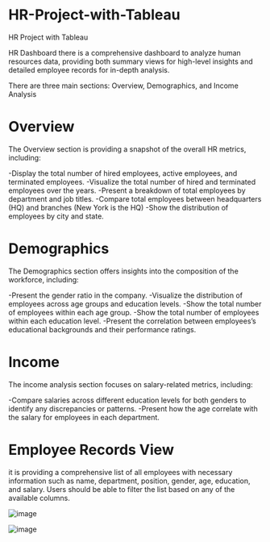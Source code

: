 # HR-Project-with-Tableau
HR Project with Tableau

 HR Dashboard
there is a comprehensive dashboard to analyze human resources data, providing both summary views for high-level insights and detailed employee records for in-depth analysis.

There are three main sections: Overview, Demographics, and Income Analysis

# Overview
The Overview section is providing a snapshot of the overall HR metrics, including:

-Display the total number of hired employees, active employees, and terminated employees.
-Visualize the total number of hired and terminated employees over the years.
-Present a breakdown of total employees by department and job titles.
-Compare total employees between headquarters (HQ) and branches (New York is the HQ)
-Show the distribution of employees by city and state.
# Demographics
The Demographics section offers insights into the composition of the workforce, including:

-Present the gender ratio in the company.
-Visualize the distribution of employees across age groups and education levels.
-Show the total number of employees within each age group.
-Show the total number of employees within each education level.
-Present the correlation between employees’s educational backgrounds and their performance ratings.
# Income
The income analysis section focuses on salary-related metrics, including:

-Compare salaries across different education levels for both genders to identify any discrepancies or patterns.
-Present how the age correlate with the salary for employees in each department.
# Employee Records View

it is providing a comprehensive list of all employees with necessary information such as name, department, position, gender, age, education, and salary.
Users should be able to filter the list based on any of the available columns.

![image](https://github.com/user-attachments/assets/0f243f4f-2233-42b4-a04e-41cb68aa973b)


![image](https://github.com/user-attachments/assets/1756eece-4189-451f-8e4a-389b6f6d6bd1)



